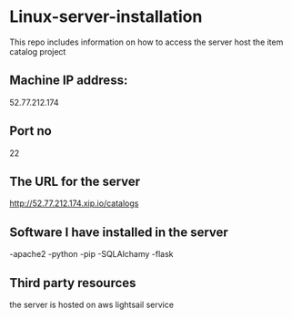 # Linux-server-installation
This repo includes information on how to access the server host the item catalog project

## Machine IP address:
52.77.212.174

## Port no
22



## The URL for the server
http://52.77.212.174.xip.io/catalogs

## Software I have installed in the server
-apache2
-python
-pip
-SQLAlchamy
-flask

## Third party resources
the server is hosted on aws lightsail service


